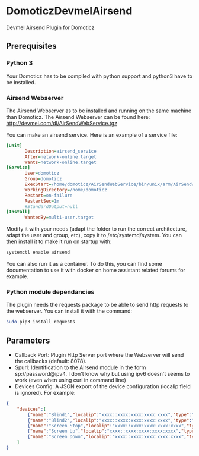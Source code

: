 # DomoticzDevmelAirsend
Devmel Airsend Plugin for Domoticz

## Prerequisites
### Python 3
Your Domoticz has to be compiled with python support and python3 have to be installed.

### Airsend Webserver
The Airsend Webserver as to be installed and running on the same machine than Domoticz.
The Airsend Webserver can be found here: http://devmel.com/dl/AirSendWebService.tgz

You can make an airsend service.
Here is an example of a service file:

```ini
[Unit]
       Description=airsend_service
       After=network-online.target
       Wants=network-online.target
[Service]
       User=domoticz
       Group=domoticz
       ExecStart=/home/domoticz/AirSendWebService/bin/unix/arm/AirSendWebService
       WorkingDirectory=/home/domoticz
       Restart=on-failure
       RestartSec=1m
       #StandardOutput=null
[Install]
       WantedBy=multi-user.target
```
Modify it with your needs (adapt the folder to run the correct architecture, adapt the user and group, etc), copy it to /etc/systemd/system. You can then install it to make it run on startup with:
```bash
systemctl enable airsend
```

You can also run it as a container. To do this, you can find some documentation to use it with docker on home assistant related forums for example.

### Python module dependancies
The plugin needs the requests package to be able to send http requests to the webserver. You can install it with the command:
```bash
sudo pip3 install requests
```

## Parameters
 * Callback Port: Plugin Http Server port where the Webserver will send the callbacks (default: 8078).
 * Spurl: Identification to the Airsend module in the form sp://password@ipv4. I don't know why but using ipv6 doesn't seems to work (even when using curl in command line)
 * Devices Config: A JSON export of the device configuration (localip field is ignored).
				For example:
```json
{
    "devices":[
        {"name":"Blind1","localip":"xxxx::xxxx:xxxx:xxxx:xxxx","type":"4098","pid":"13920","addr":"1234567"},
        {"name":"Blind2","localip":"xxxx::xxxx:xxxx:xxxx:xxxx","type":"4098","pid":"26848","addr":"7654321"},
        {"name":"Screen Stop","localip":"xxxx::xxxx:xxxx:xxxx:xxxx","type":"4096","opt":"18","pid":"801","addr":"01234"},
        {"name":"Screen Up","localip":"xxxx::xxxx:xxxx:xxxx:xxxx","type":"4096","opt":"17","pid":"801","addr":"01234"},
        {"name":"Screen Down","localip":"xxxx::xxxx:xxxx:xxxx:xxxx","type":"4096","opt":"20","pid":"801","addr":"01234"}
    ]
}
```
